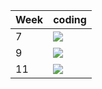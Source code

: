 | Week | coding |
| --- | --- |
| 7 |  ![](https://github.com/kmaooad/coding-19W07-Kitske/workflows/Grading/badge.svg) |
| 9 |  ![](https://github.com/kmaooad/coding-19W09-Kitske/workflows/Grading/badge.svg) |
| 11 |  ![](https://github.com/kmaooad/coding-19W11-Kitske/workflows/Grading/badge.svg) |
